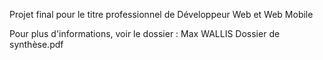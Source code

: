 Projet final pour le titre professionnel de Développeur Web et Web Mobile

Pour plus d'informations, voir le dossier : Max WALLIS Dossier de synthèse.pdf
